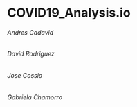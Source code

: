 # COVID19_Analysis.io
###### Andres Cadavid
###### David Rodriguez
###### Jose Cossio
###### Gabriela Chamorro
